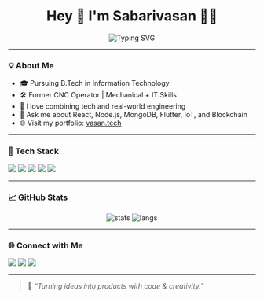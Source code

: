 <h1 align="center">Hey 👋 I'm Sabarivasan 🧑‍💻</h1>

<p align="center">
  <img src="https://readme-typing-svg.herokuapp.com?font=Verdana&size=24&pause=1000&color=6A5ACD&center=true&vCenter=true&width=500&lines=Full+Stack+Developer;Web+Developer+%F0%9F%92%BB;Open+Source+Contributor;Passionate+about+UI%2FUX+Design;Lifelong+Learner+%F0%9F%93%9A" alt="Typing SVG" />
</p>

---

### 💡 About Me

- 🎓 Pursuing B.Tech in Information Technology  
- 🛠️ Former CNC Operator | Mechanical + IT Skills  
- 🌱 I love combining tech and real-world engineering  
- 💬 Ask me about React, Node.js, MongoDB, Flutter, IoT, and Blockchain  
- 🌐 Visit my portfolio: [vasan.tech](https://portfolio.vasan.tech)  

---

### 🔧 Tech Stack

<p align="left">
  <img src="https://img.shields.io/badge/-React-blue?style=for-the-badge&logo=react&logoColor=white" />
  <img src="https://img.shields.io/badge/-Node.js-339933?style=for-the-badge&logo=nodedotjs&logoColor=white" />
  <img src="https://img.shields.io/badge/-MongoDB-47A248?style=for-the-badge&logo=mongodb&logoColor=white" />
  <img src="https://img.shields.io/badge/-Flutter-02569B?style=for-the-badge&logo=flutter&logoColor=white" />
  <img src="https://img.shields.io/badge/-Firebase-FFCA28?style=for-the-badge&logo=firebase&logoColor=black" />
</p>

---

### 📈 GitHub Stats

<p align="center">
  <img src="https://github-readme-stats.vercel.app/api?username=Sabari-Vasan-SM&show_icons=true&theme=radical" alt="stats" />
  <img src="https://github-readme-stats.vercel.app/api/top-langs/?username=Sabari-Vasan-SM&layout=compact&theme=radical" alt="langs" />
</p>

---

### 🌐 Connect with Me

<p>
  <a href="https://www.linkedin.com/in/sabarivasan-sm"><img src="https://img.shields.io/badge/-LinkedIn-blue?style=for-the-badge&logo=linkedin&logoColor=white" /></a>
  <a href="mailto:sabarivasanofficial@gmail.com"><img src="https://img.shields.io/badge/-Gmail-red?style=for-the-badge&logo=gmail&logoColor=white" /></a>
  <a href="https://portfolio.vasan.tech"><img src="https://img.shields.io/badge/-Portfolio-000?style=for-the-badge&logo=vercel&logoColor=white" /></a>
</p>

---

> 📝 *“Turning ideas into products with code & creativity.”*
